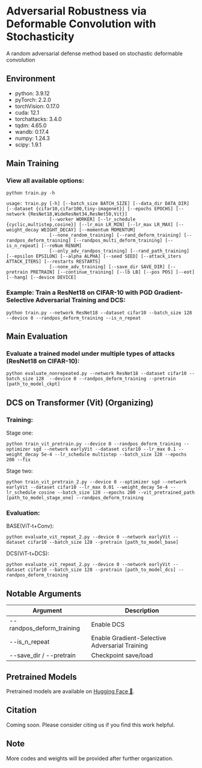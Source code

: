 # Adversarial Robustness via Deformable Convolution with Stochasticity
A random adversarial defense method based on stochastic deformable convolution

## Environment
- python: 3.9.12
- pyTorch: 2.2.0
- torchVision: 0.17.0
- cuda: 12.1
- torchattacks: 3.4.0
- tqdm: 4.65.0
- wandb: 0.17.4
- numpy: 1.24.3
- scipy: 1.9.1


## Main Training

### View all available options:

```
python train.py -h
```
```
usage: train.py [-h] [--batch_size BATCH_SIZE] [--data_dir DATA_DIR] [--dataset {cifar10,cifar100,tiny-imagenet}] [--epochs EPOCHS] [--network {ResNet18,WideResNet34,ResNet50,Vit}]
                [--worker WORKER] [--lr_schedule {cyclic,multistep,cosine}] [--lr_min LR_MIN] [--lr_max LR_MAX] [--weight_decay WEIGHT_DECAY] [--momentum MOMENTUM]
                [--none_random_training] [--rand_deform_training] [--randpos_deform_training] [--randpos_multi_deform_training] [--is_n_repeat] [--reNum RENUM]
                [--only_adv_randpos_training] [--rand_path_training] [--epsilon EPSILON] [--alpha ALPHA] [--seed SEED] [--attack_iters ATTACK_ITERS] [--restarts RESTARTS]
                [--none_adv_training] [--save_dir SAVE_DIR] [--pretrain PRETRAIN] [--continue_training] [--lb LB] [--pos POS] [--eot] [--hang] [--device DEVICE]
```



### Example: Train a ResNet18 on CIFAR-10 with PGD Gradient-Selective Adversarial Training and DCS:

```
python train.py --network ResNet18 --dataset cifar10 --batch_size 128  --device 0 --randpos_deform_training --is_n_repeat
```
<!-- ### To run by `nohup`, please add `--hang` to avoid long log by `tqdm`:

```
nohup python train.py [other hyperparameters] --hang > [name of log file] 2>&1 &
``` -->

## Main Evaluation

### Evaluate a trained model under multiple types of attacks (ResNet18 on CIFAR-10):

```
python evaluate_nonrepeated.py --network ResNet18 --dataset cifar10 --batch_size 128  --device 0 --randpos_deform_training --pretrain [path_to_model_ckpt]
```

<!-- ### Evaluate with bpda:
```
python evaluate_nonrepeated_blacktransfer.py --network WideResNet34 --dataset cifar10 --batch_size 128  --device 1 --pretrain /home/yxma/hzx/hzx/hzx/rand_defence/ckpt/cifar10/WideResNet34/ckpt/model_20241107185544.pth --pretraina /home/yxma/hzx/hzx/hzx/rand_defence/ckpt/cifar10/WideResNet34/ckpt/model_20240803034941.pth --randpos_deform_training
``` -->

## DCS on Transformer (Vit) (Organizing)
### Training:
Stage one:
```
python train_vit_pretrain.py --device 0 --randpos_deform_training --optimizer sgd --network earlyVit --dataset cifar10 --lr_max 0.1 --weight_decay 5e-4 --lr_schedule multistep --batch_size 128 --epochs 200 --fix
```
Stage two:
```
python train_vit_pretrain_2.py --device 0 --optimizer sgd --network earlyVit --dataset cifar10 --lr_max 0.01 --weight_decay 5e-4 --lr_schedule cosine --batch_size 128 --epochs 200 --vit_pretrained_path [path_to_model_stage_one] --randpos_deform_training 
```
### Evaluation:
BASE(ViT-t+Conv):
```
python evaluate_vit_repeat_2.py --device 0 --network earlyVit --dataset cifar10 --batch_size 128 --pretrain [path_to_model_base]
```
DCS(ViT-t+DCS):
```
python evaluate_vit_repeat_2.py --device 0 --network earlyVit --dataset cifar10 --batch_size 128 --pretrain [path_to_model_dcs] --randpos_deform_training
```

## Notable Arguments

| Argument                         | Description                                      |
|----------------------------------|--------------------------------------------------|
| --randpos_deform_training        | Enable DCS                                       |
| --is_n_repeat                    | Enable Gradient-Selective Adversarial Training   |
| --save_dir / --pretrain          | Checkpoint save/load                             |


## Pretrained Models

Pretrained models are available on [Hugging Face 🤗](https://huggingface.co/xuanzhu07/Deformable_Convolution_with_Stochasticity_ModelWeight).



## Citation

Coming soon. Please consider citing us if you find this work helpful.


## Note
More codes and weights will be provided after further organization.


<!-- ## Contact

For questions or feedback, please open an issue or contact  
[theSleepyPig](https://github.com/theSleepyPig)

## Pretrained Models
Pretrained models are provided in google drive. The url is

```
https://drive.google.com/drive/folders/1dUY2PoS3HHGrlSEA0M20ToRJpzW2v067?usp=sharing
``` -->